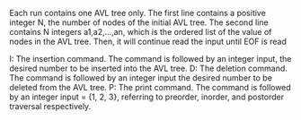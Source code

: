 Each run contains one AVL tree only. The first line contains a positive integer N, the number of nodes of the initial AVL tree. The second line contains N integers a1,a2,...,an, which is the ordered list of the value of nodes in the AVL tree. Then, it will continue read the input until EOF is read

I: The insertion command. The command is followed by an integer input, the desired number to be inserted into the AVL tree.
D: The deletion command. The command is followed by an integer input the desired number to be deleted from the AVL tree.
P: The print command. The command is followed by an integer input = {1, 2, 3}, referring to preorder, inorder, and postorder traversal respectively. 
